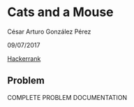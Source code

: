 # Cats and a Mouse
César Arturo González Pérez

09/07/2017

[Hackerrank](https://www.hackerrank.com/challenges/cats-and-a-mouse/)

## Problem
COMPLETE PROBLEM DOCUMENTATION